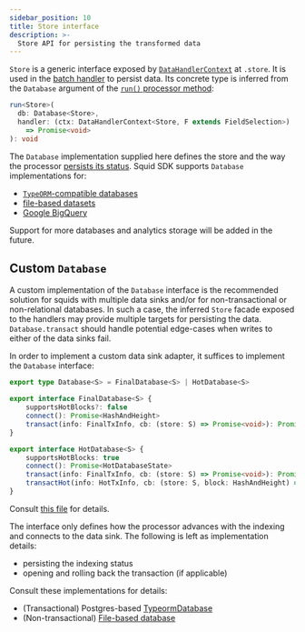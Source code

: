 ```yaml
---
sidebar_position: 10
title: Store interface
description: >-
  Store API for persisting the transformed data
---
```


`Store` is a generic interface exposed by [`DataHandlerContext`](/sdk/resources/processor/architecture/#batch-context) at `.store`. It is used in the [batch handler](/sdk/resources/processor/architecture/#processorrun) to persist data. Its concrete type is inferred from the `Database` argument of the [`run()` processor method](/sdk/resources/processor/architecture/#processorrun):

```typescript
run<Store>(
  db: Database<Store>,
  handler: (ctx: DataHandlerContext<Store, F extends FieldSelection>)
    => Promise<void>
): void
```

The `Database` implementation supplied here defines the store and the way the processor [persists its status](/sdk/faq/#how-do-squids-keep-track-of-their-sync-progress). Squid SDK supports `Database` implementations for:
 * [`TypeORM`-compatible databases](/sdk/resources/store/typeorm)
 * [file-based datasets](/sdk/resources/store/file)
 * [Google BigQuery](/sdk/resources/store/bigquery)

Support for more databases and analytics storage will be added in the future.

## Custom `Database`

A custom implementation of the `Database` interface is the recommended solution for squids with multiple data sinks and/or for non-transactional or non-relational databases. In such a case, the inferred `Store` facade exposed to the handlers may provide multiple targets for persisting the data. `Database.transact` should handle potential edge-cases when writes to either of the data sinks fail.

In order to implement a custom data sink adapter, it suffices to implement the `Database` interface:

```ts
export type Database<S> = FinalDatabase<S> | HotDatabase<S>

export interface FinalDatabase<S> {
    supportsHotBlocks?: false
    connect(): Promise<HashAndHeight>
    transact(info: FinalTxInfo, cb: (store: S) => Promise<void>): Promise<void>
}

export interface HotDatabase<S> {
    supportsHotBlocks: true
    connect(): Promise<HotDatabaseState>
    transact(info: FinalTxInfo, cb: (store: S) => Promise<void>): Promise<void>
    transactHot(info: HotTxInfo, cb: (store: S, block: HashAndHeight) => Promise<void>): Promise<void>
}
```
Consult [this file](https://github.com/subsquid/squid-sdk/blob/master/util/util-internal-processor-tools/src/database.ts) for details.

The interface only defines how the processor advances with the indexing and connects to the data sink. The following is left as implementation details:
- persisting the indexing status
- opening and rolling back the transaction (if applicable)

Consult these implementations for details:
- (Transactional) Postgres-based [TypeormDatabase](https://github.com/subsquid/squid-sdk/blob/master/typeorm/typeorm-store/src/database.ts)
- (Non-transactional) [File-based database](https://github.com/subsquid/squid-csv-store/blob/main/src/database.ts)
